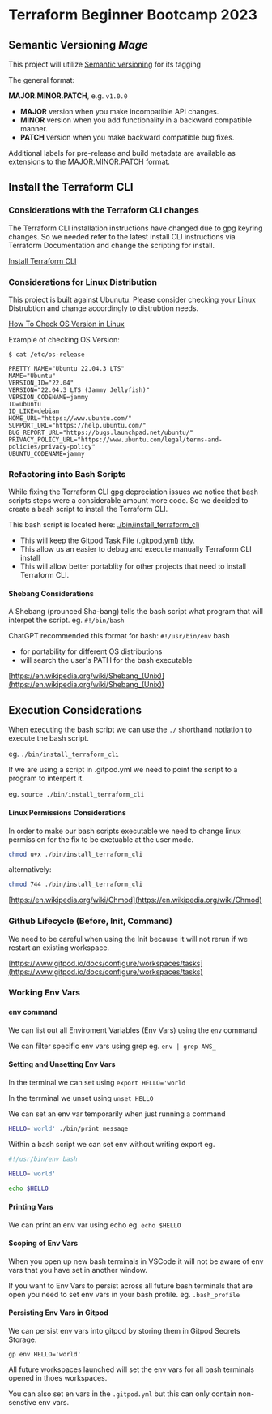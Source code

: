 # Terraform Beginner Bootcamp 2023

## Semantic Versioning *Mage*
This project will utilize [Semantic versioning](https://semver.org/) for its tagging

The general format:

**MAJOR.MINOR.PATCH**, e.g. `v1.0.0` 

- **MAJOR** version when you make incompatible API changes.
- **MINOR** version when you add functionality in a backward compatible manner.
- **PATCH** version when you make backward compatible bug fixes.

Additional labels for pre-release and build metadata are available as extensions to the MAJOR.MINOR.PATCH format.

## Install the Terraform CLI

### Considerations with the Terraform CLI changes

The Terraform CLI installation instructions have changed due to gpg keyring changes. So we needed refer to the latest install CLI instructions via Terraform Documentation and change the scripting for install.

[Install Terraform CLI](https://developer.hashicorp.com/terraform/tutorials/aws-get-started/install-cli)

### Considerations for Linux Distribution

This project is built against Ubunutu. Please consider checking your Linux Distrubtion and change accordingly to distrubtion needs.

[How To Check OS Version in Linux](https://www.cyberciti.biz/faq/how-to-check-os-version-in-linux-command-line/)

Example of checking OS Version:

```
$ cat /etc/os-release

PRETTY_NAME="Ubuntu 22.04.3 LTS"
NAME="Ubuntu"
VERSION_ID="22.04"
VERSION="22.04.3 LTS (Jammy Jellyfish)"
VERSION_CODENAME=jammy
ID=ubuntu
ID_LIKE=debian
HOME_URL="https://www.ubuntu.com/"
SUPPORT_URL="https://help.ubuntu.com/"
BUG_REPORT_URL="https://bugs.launchpad.net/ubuntu/"
PRIVACY_POLICY_URL="https://www.ubuntu.com/legal/terms-and-policies/privacy-policy"
UBUNTU_CODENAME=jammy
```

### Refactoring into Bash Scripts

While fixing the Terraform CLI gpg depreciation issues we notice that bash scripts steps were a considerable amount more code. So we decided to create a bash script to install the Terraform CLI.

This bash script is located here: [./bin/install_terraform_cli](./bin/install_terraform_cli)

- This will keep the Gitpod Task File ([.gitpod.yml](.gitpod.yml)) tidy.
- This allow us an easier to debug and execute manually Terraform CLI install
- This will allow better portablity for other projects that need to install Terraform CLI.

#### Shebang Considerations

A Shebang (prounced Sha-bang) tells the bash script what program that will interpet the script. eg. `#!/bin/bash`

ChatGPT recommended this format for bash: `#!/usr/bin/env` bash

- for portability for different OS distributions
- will search the user's PATH for the bash executable

[https://en.wikipedia.org/wiki/Shebang_(Unix)](https://en.wikipedia.org/wiki/Shebang_(Unix))

## Execution Considerations

When executing the bash script we can use the `./` shorthand notiation to execute the bash script.

eg. `./bin/install_terraform_cli`

If we are using a script in .gitpod.yml we need to point the script to a program to interpert it.

eg. `source ./bin/install_terraform_cli`

#### Linux Permissions Considerations

In order to make our bash scripts executable we need to change linux permission for the fix to be exetuable at the user mode.

```sh
chmod u+x ./bin/install_terraform_cli
```

alternatively:

```sh
chmod 744 ./bin/install_terraform_cli
```

[https://en.wikipedia.org/wiki/Chmod](https://en.wikipedia.org/wiki/Chmod)


### Github Lifecycle (Before, Init, Command)

We need to be careful when using the Init because it will not rerun if we restart an existing workspace.

[https://www.gitpod.io/docs/configure/workspaces/tasks](https://www.gitpod.io/docs/configure/workspaces/tasks)


### Working Env Vars

#### env command

We can list out all Enviroment Variables (Env Vars) using the `env` command

We can filter specific env vars using grep eg. `env | grep AWS_`

#### Setting and Unsetting Env Vars

In the terminal we can set using `export HELLO='world`

In the terrminal we unset using `unset HELLO`

We can set an env var temporarily when just running a command

```sh
HELLO='world' ./bin/print_message
```

Within a bash script we can set env without writing export eg.

```sh
#!/usr/bin/env bash

HELLO='world'

echo $HELLO
```

#### Printing Vars

We can print an env var using echo eg. `echo $HELLO`

#### Scoping of Env Vars

When you open up new bash terminals in VSCode it will not be aware of env vars that you have set in another window.

If you want to Env Vars to persist across all future bash terminals that are open you need to set env vars in your bash profile. eg. `.bash_profile`

#### Persisting Env Vars in Gitpod

We can persist env vars into gitpod by storing them in Gitpod Secrets Storage.

```
gp env HELLO='world'
```

All future workspaces launched will set the env vars for all bash terminals opened in thoes workspaces.

You can also set en vars in the `.gitpod.yml` but this can only contain non-senstive env vars.